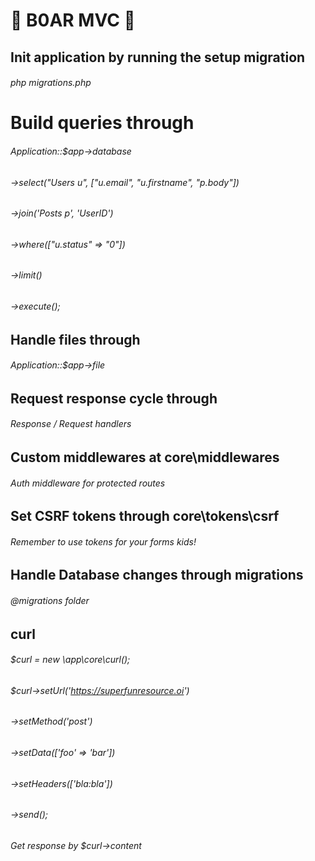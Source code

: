 # 🐗 B0AR MVC 🐗

## Init application by running the setup migration 
###### php migrations.php

# Build queries through 

###### Application::$app->database
###### ->select("Users u", ["u.email", "u.firstname", "p.body"])
###### ->join('Posts p', 'UserID')
###### ->where(["u.status" => "0"])
###### ->limit()
###### ->execute();

## Handle files through 

###### Application::$app->file

## Request response cycle through 

###### Response / Request handlers

## Custom middlewares at core\middlewares

###### Auth middleware for protected routes

## Set CSRF tokens through core\tokens\csrf

###### Remember to use tokens for your forms kids!

## Handle Database changes through migrations

###### @migrations folder

## curl

###### $curl = new \app\core\curl();
###### $curl->setUrl('https://superfunresource.oi')
###### ->setMethod('post')
###### ->setData(['foo' => 'bar'])
###### ->setHeaders(['bla:bla'])
###### ->send();
###### Get response by $curl->content